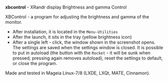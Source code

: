 **xbcontrol** - XRandr display Brightness and gamma Control

XBControl - a program for adjusting the brightness and gamma of the monitor.

- After installation, it is located in the `Menu-Utilities`
- After the launch, it sits in the tray (yellow brightness icon)
- After a single left - click, the window shown in the screenshot opens. The settings are saved when the settings window is closed. It is possible to put in autoload (the button with the `Rocket` - it will be sunk when pressed; pressing again removes autoload), reset the settings to default, or close the program.

Made and tested in Mageia Linux-7/8 (LXDE, LXQt, MATE, Cinnamon).
